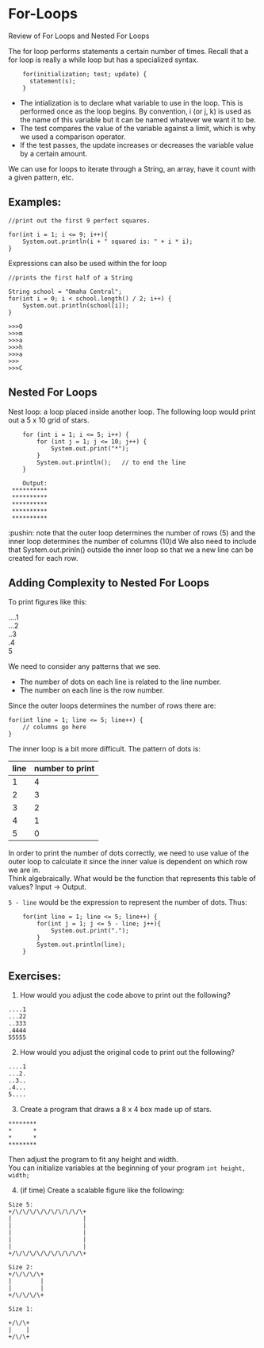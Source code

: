 # For-Loops
Review of For Loops and Nested For Loops

The for loop performs statements a certain number of times.  Recall that a for loop is really a while loop but has a specialized syntax.  

```
    for(initialization; test; update) {
      statement(s); 
    }
```
- The intialization is to declare what variable to use in the loop.  This is performed once as the loop begins.  By convention, i (or j, k) is used as the name of this variable but it can be named whatever we want it to be.  
- The test compares the value of the variable against a limit, which is why we used a comparison operator.  
- If the test passes, the update increases or decreases the variable value by a certain amount.  

We can use for loops to iterate through a String, an array, have it count with a given pattern, etc.  

## Examples:

```
//print out the first 9 perfect squares.  

for(int i = 1; i <= 9; i++){
    System.out.println(i + " squared is: " + i * i);
}
```
Expressions can also be used within the for loop

```
//prints the first half of a String

String school = "Omaha Central";
for(int i = 0; i < school.length() / 2; i++) {
    System.out.println(school[i]); 
}

>>>O
>>>m
>>>a
>>>h
>>>a
>>>
>>>C

```

## Nested For Loops
Nest loop: a loop placed inside another loop.  The following loop would print out a 5 x 10 grid of stars.  

```
	for (int i = 1; i <= 5; i++) {
	    for (int j = 1; j <= 10; j++) {
	        System.out.print("*");
	    }
	    System.out.println();   // to end the line
	}
    
    Output: 
 **********  
 **********  
 **********  
 **********  
 ********** 
```
 
 
 
:pushin: note that the outer loop determines the number of rows (5) and the inner loop determines the number of columns (10)d
We also need to include that System.out.prinln() outside the inner loop so that we a new line can be created for each row.  

## Adding Complexity to Nested For Loops

To print figures like this: 

....1  
...2  
..3  
.4  
5  

We need to consider any patterns that we see. 
- The number of dots on each line is related to the line number.
- The number on each line is the row number.  

Since the outer loops determines the number of rows there are: 
```
for(int line = 1; line <= 5; line++) {
    // columns go here
}
```
The inner loop is a bit more difficult.  The pattern of dots is:

| line | number to print |
|-------|-----------------|
| 1     | 4               |            
| 2     | 3               |            
| 3     | 2               |            
| 4     | 1               |            
| 5     | 0               |    

In order to print the number of dots correctly, we need to use value of the outer loop to calculate it since the inner value is dependent on which row we are in.  
Think algebraically.  What would be the function that represents this table of values?  Input -> Output.  

`5 - line` would be the expression to represent the number of dots.  Thus:

```
    for(int line = 1; line <= 5; line++) {
        for(int j = 1; j <= 5 - line; j++){
            System.out.print(".");
        } 
        System.out.println(line); 
    }
```

## Exercises:

1.  How would you adjust the code above to print out the following? 
```
....1
...22
..333
.4444
55555

```

2.  How would you adjust the original code to print out the following? 

```
....1
...2.
..3..
.4...
5....

```

3. Create a program that draws a 8 x 4 box made up of stars.  

```
********
*      *
*      *
********

```
Then adjust the program to fit any height and width.  
You can initialize variables at the beginning of your program
`int height, width;`


4. (if time) Create a scalable figure like the following: 

```
Size 5: 
+/\/\/\/\/\/\/\/\/\/\+
|                    |
|                    |
|                    |	
|                    |
|                    |
+/\/\/\/\/\/\/\/\/\/\+

Size 2:
+/\/\/\/\+
|        |
|        |	
+/\/\/\/\+

Size 1: 

+/\/\+
|    |	
+/\/\+


```
